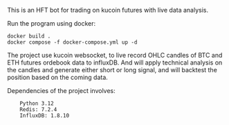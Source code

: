 
This is an HFT bot for trading on kucoin futures with live data analysis.

Run the program using docker:
    
    docker build .
    docker compose -f docker-compose.yml up -d

The project use kucoin websocket, to live record OHLC candles of BTC and ETH futures ordebook data to influxDB. And will apply technical analysis on the candles and generate either short or long signal, and will backtest the position based on the coming data.

Dependencies of the project involves:

        Python 3.12
        Redis: 7.2.4
        InfluxDB: 1.8.10


